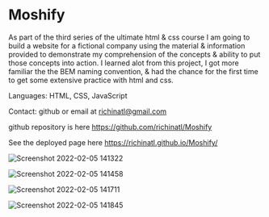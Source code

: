 # Moshify

As part of the third series of the ultimate html & css course I am going to build a website for a fictional company using the material & information provided to demonstrate my comprehension of the concepts & ability to put those concepts into action. I learned alot from this project, I got more familiar the the BEM naming convention, & had the chance for the first time to get some extensive practice with html and css.


Languages: HTML, CSS, JavaScript

Contact: github or email at richinatl@gmail.com 


github repository is here https://github.com/richinatl/Moshify

See the deployed page here https://richinatl.github.io/Moshify/

![Screenshot 2022-02-05 141322](https://user-images.githubusercontent.com/95508564/152655827-c1aed776-1a27-4f0c-83b2-9b9d22da090c.png)


![Screenshot 2022-02-05 141458](https://user-images.githubusercontent.com/95508564/152655835-06fa85ce-2533-4622-bd2c-e311c47e5006.png)


![Screenshot 2022-02-05 141711](https://user-images.githubusercontent.com/95508564/152655842-1644b12d-dae2-4464-a50a-db02a757cd39.png)


![Screenshot 2022-02-05 141845](https://user-images.githubusercontent.com/95508564/152655846-4efefeeb-9b87-4798-a619-028bdb131e7f.png)
